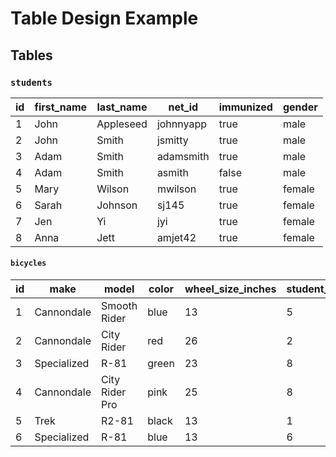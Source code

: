 # Table Design Example

## Tables

### `students`

id | first_name | last_name | net_id | immunized | gender
--- | --- | --- | --- | --- | ---
1 | John | Appleseed | johnnyapp | true | male
2 | John | Smith | jsmitty | true | male
3 | Adam | Smith | adamsmith | true | male
4 | Adam | Smith | asmith | false | male
5 | Mary | Wilson | mwilson | true | female
6 | Sarah | Johnson | sj145 | true | female
7 | Jen | Yi | jyi | true | female
8 | Anna | Jett | amjet42 | true | female

#### `bicycles`

id | make | model | color | wheel_size_inches | student_owner_id
--- | --- | --- | --- | --- | ---
1 | Cannondale | Smooth Rider | blue | 13 | 5
2 | Cannondale | City Rider | red | 26 | 2
3 | Specialized | R-81 | green | 23 | 8
4 | Cannondale | City Rider Pro | pink | 25 | 8
5 | Trek | R2-81 | black | 13 | 1
6 | Specialized | R-81 | blue | 13 | 6
